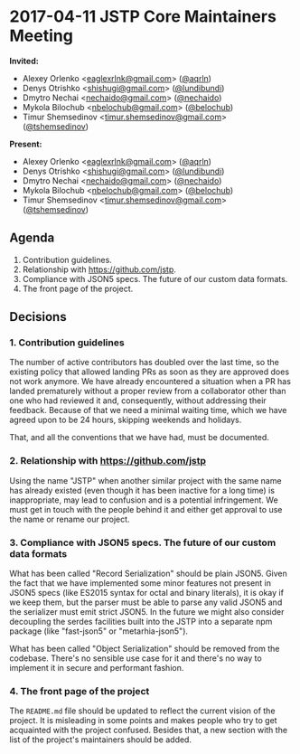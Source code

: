 # 2017-04-11 JSTP Core Maintainers Meeting

**Invited:**

- Alexey Orlenko &lt;eaglexrlnk@gmail.com&gt;
  ([@aqrln](https://github.com/aqrln))
- Denys Otrishko &lt;shishugi@gmail.com&gt;
  ([@lundibundi](https://github.com/lundibundi))
- Dmytro Nechai &lt;nechaido@gmail.com&gt;
  ([@nechaido](https://github.com/nechaido))
- Mykola Bilochub &lt;nbelochub@gmail.com&gt;
  ([@belochub](https://github.com/belochub))
- Timur Shemsedinov &lt;timur.shemsedinov@gmail.com&gt;
  ([@tshemsedinov](https://github.com/tshemsedinov))

**Present:**

- Alexey Orlenko &lt;eaglexrlnk@gmail.com&gt;
  ([@aqrln](https://github.com/aqrln))
- Denys Otrishko &lt;shishugi@gmail.com&gt;
  ([@lundibundi](https://github.com/lundibundi))
- Dmytro Nechai &lt;nechaido@gmail.com&gt;
  ([@nechaido](https://github.com/nechaido))
- Mykola Bilochub &lt;nbelochub@gmail.com&gt;
  ([@belochub](https://github.com/belochub))
- Timur Shemsedinov &lt;timur.shemsedinov@gmail.com&gt;
  ([@tshemsedinov](https://github.com/tshemsedinov))

## Agenda

1. Contribution guidelines.
2. Relationship with <https://github.com/jstp>.
3. Compliance with JSON5 specs. The future of our custom data formats.
4. The front page of the project.

## Decisions

### 1. Contribution guidelines

The number of active contributors has doubled over the last time, so the
existing policy that allowed landing PRs as soon as they are approved does not
work anymore. We have already encountered a situation when a PR has landed
prematurely without a proper review from a collaborator other than one who had
reviewed it and, consequently, without addressing their feedback. Because of
that we need a minimal waiting time, which we have agreed upon to be 24 hours,
skipping weekends and holidays.

That, and all the conventions that we have had, must be documented.

### 2. Relationship with <https://github.com/jstp>

Using the name "JSTP" when another similar project with the same name has
already existed (even though it has been inactive for a long time) is
inappropriate, may lead to confusion and is a potential infringement. We must
get in touch with the people behind it and either get approval to use the name
or rename our project.

### 3. Compliance with JSON5 specs. The future of our custom data formats

What has been called "Record Serialization" should be plain JSON5. Given the
fact that we have implemented some minor features not present in JSON5 specs
(like ES2015 syntax for octal and binary literals), it is okay if we keep them,
but the parser must be able to parse any valid JSON5 and the serializer must
emit strict JSON5. In the future we might also consider decoupling the serdes
facilities built into the JSTP into a separate npm package (like "fast-json5" or
"metarhia-json5").

What has been called "Object Serialization" should be removed from the codebase.
There's no sensible use case for it and there's no way to implement it in secure
and performant fashion.

### 4. The front page of the project

The `README.md` file should be updated to reflect the current vision of the
project. It is misleading in some points and makes people who try to get
acquainted with the project confused. Besides that, a new section with the list
of the project's maintainers should be added.
